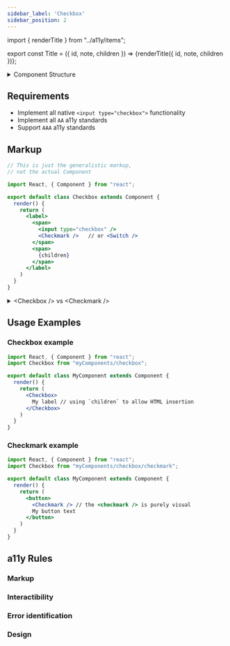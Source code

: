 ```yaml
---
sidebar_label: 'Checkbox'
sidebar_position: 2
---
```


import { renderTitle } from "../a11y/items";

export const Title = ({ id, note, children }) => <Fragment>{renderTitle({ id, note, children })}</Fragment>;


<details>
  <summary>Component Structure</summary>
  <div>

    ─ OVERVIEW ─

      ╔══════
      ║  Checkbox
      ╚═══════════════════════════
          ᐃ
          │
          │  ╔══════
          ├──║  ./components/Checkmark
          │  ╚════════════════════
          │
          │  ╔══════
          └──║  ./components/Switch
             ╚════════════════════════


    ─ LEGEND ─

      `─ᐅ` - inheritance
      `└─` - internal component
      `╚═` - exported component
  </div>
</details>


## Requirements

*   Implement all native `<input type="checkbox">` functionality
*   Implement all `AA` a11y standards
*   Support `AAA` a11y standards


## Markup

```jsx
// This is just the generalistic markup,
// not the actual Component

import React, { Component } from "react";

export default class Checkbox extends Component {
  render() {
    return (
      <label>
        <span>
          <input type="checkbox" />
          <Checkmark />   // or <Switch />
        </span>
        <span>
          {children}
        </span>
      </label>
    )
  }
}
```


<details>
  <summary>&lt;Checkbox /> vs &lt;Checkmark /></summary>

The **`<Checkbox />`** is the **interactive** Component.
*   It has all the required **functionality** and **a11y props**;
*   It contains:
    *   a `<label>`, as a container;
    *   an obscured `<input type="checkbox" />`, which handles the functionality and a11y props;
    *   either the `Checkmark` or the `Switch`, as the visual Component.

---

The **`<Checkmark />`** is the **visual** Component.
*   It is purely **presentational**, and doesn't have any **a11y props** or **functionality**
*   It can be used independently form the `<Checkbox />`
    (eg: to add visual enhancement in certain cases, eg. a `multiselect <Option />`)

</details>


## Usage Examples

### Checkbox example

```jsx
import React, { Component } from "react";
import Checkbox from "myComponents/checkbox";

export default class MyComponent extends Component {
  render() {
    return (
      <Checkbox>
        My label // using `children` to allow HTML insertion
      </Checkbox>
    )
  }
}
```

### Checkmark example

```jsx
import React, { Component } from "react";
import Checkbox from "myComponents/checkbox/checkmark";

export default class MyComponent extends Component {
  render() {
    return (
      <button>
        <Checkmark /> // the <checkmark /> is purely visual
        My button text
      </button>
    )
  }
}
```


## a11y Rules


### Markup

<Title id="1.3.1">

Partial rules apply:
*   Use valid HTML everywhere
    *   covered in: 4.1.1 - Parsing
*   Use clear labels and alternative text on forms
    *   covered in: 3.2.2 - Labels or instructions

</Title>

<Title id="4.1.1">

*   Ensure HTML elements have complete start ( < > ) and end ( </ > ) tags where needed.
    *   All HTML tags are properly constructed; all closing tags are properly placed.
*   Nest all HTML elements correctly (for example, list objects within an ordered or unordered list).
    *   Only `<span>` and `<svg />` elements are used as children of `<label />`, in order
        to abide by the "proper nesting" protocol -- only "inline" elements can be children
        of "inline" elements.
*   Use unique Ids.
    *   The HTML `id` property is not used.
*   Check that HTML elements don’t contain duplicate attributes.
    *   There are no duplicated attributes on any HTML element.

:::caution Dev reponsibility

In order to fully satisfy these conditions, the application of the `<Checkbox />` component must take into account:
*   if an `id` is to be applied, it must be unique within the document.
*   the `children` passed, must be formed from `inline level` elements.

:::

</Title>

<Title id="4.1.2">

*   `name` is covered through the use of the native HTML `<label />` element
*   `role` and `value` are covered through the use of the native HTML `<input type="checkbox" />` element

</Title>

<Title id="3.3.2">

*   `labeling` is covered through the use of the native HTML `<label />` element and the `children` prop.

</Title>


### Interactibility

<Title id="2.1.1" />

<Title id="2.1.2" />

<Title id="2.1.3">

While this rule has an application-wide context, implementation within the current component
is required in order to satisfy it.

</Title>

<Title id="2.4.3">

*   Only the `<input type="checkbox" />` is focusable.
    No other elements make use of `tab-index` or receive focus in any way.
*   Focus remains on the element, and is not moved to other elements programatically.

</Title>

<Title id="3.2.1" />

<Title id="3.2.2">

[change of context](https://www.w3.org/WAI/WCAG22/Understanding/on-input.html#dfn-changes-of-context)

*   Focus (the field where the user will input next) must not automatically jump to the
    next field in a form once a field is complete.
*   Using a control (like selecting yes or no) must not automatically perform the action (for example,
    selecting to subscribe to a newsletter in a check box must not automatically subscribe your user,
    they should be able to click a submit button to confirm their decision).

</Title>


### Error identification

<Title id="3.3.1">

The error message required to fully satisfy this criterion will be covered within the "checkbox form field".

In support of this, the error state on the checkbox itself, must be covered here.

*   If a mandatory field is empty, highlight the field and explain what’s required.
*   Highlight mistakes in forms with colours and symbols.

</Title>


### Design

<Title id="1.4.11" />

#### Typography

<Title id="1.4.10" />

<Title id="1.4.12" />

#### Color

<Title id="1.4.3" />

<Title id="1.4.6" />

#### States

<Title id="2.4.7" />

<Title id="2.4.11" />

<Title id="2.4.12" />

<Title id="3.3.1" />


## Notable Decision Points

:::info

The best approach is to use **native HTML elements** whenever possible.

---

The [first rule of ARIA](https://www.w3.org/TR/using-aria/#firstrule) is
if a native HTML element or attribute has the semantics and behavior you require,
use it instead of re-purposing an element and adding ARIA.

:::

---


### Styling issues

:::caution Issue - Cross-Browser Styling

**Issue:**
`<input type="checkbox />"` **cannot** be styled consistently cross-browser.

---

 **Solution:**
Hide the `<input type="checkbox />"`, and display a `<svg role="presentation" />` for styling.

:::

---

### a11y issues

:::caution Issue - `Focus` and Focus Ring

**Issue:**
Hiding the `<input type="checkbox />"` with `display: none`, `visibility: hidden` or `opacity: 0`,
doesn't show the focus ring.

---

**Solution:**
Don't actually "hide" the input, just use the `appearance: none` attribute, to remove all styling.
[See browser support](https://caniuse.com/mdn-css_properties_appearance_none)

:::

:::caution Issue - `Disabled` state && `Focus`

**Issue:**
Disabled elements do not receive focus.

---

**Solution:**
Ignore the `disabled` attribute, in favor of the `aria-disabled` attribute.

:::

:::caution Issue - `Error` state

**Issue:**
Error states require the `required` attribute and an `unchecked` state.

---

**Solution:**
Use the `aria-invalid` attribute to handle error states.

:::

:::caution Issue - `intermediate` state

**Issue:**
`intermediate` state is not supported as an HTML **attribute**

---

**Solution:**
Update `intermediate` **property** directly on the `<input type="checkbox">` node's object.

:::

---
